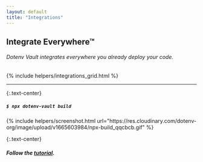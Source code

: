 ```yaml
---
layout: default
title: "Integrations"
---
```


<article markdown="1">
<h1 class="text-center mb-0">Integrate Everywhere™</h1>
<h6 class="mt-04 mb-08 font-weight-normal text-center">Dotenv Vault integrates everywhere you already deploy your code.</h6>

{% include helpers/integrations_grid.html %}

---

{:.text-center}
##### `$ npx dotenv-vault build`

<div class="text-center" markdown="1">
{% include helpers/screenshot.html url="https://res.cloudinary.com/dotenv-org/image/upload/v1665603984/npx-build_qqcbcb.gif" %}
</div>

{:.text-center}
##### Follow the [tutorial](/docs/tutorials/integrations).

</article>
